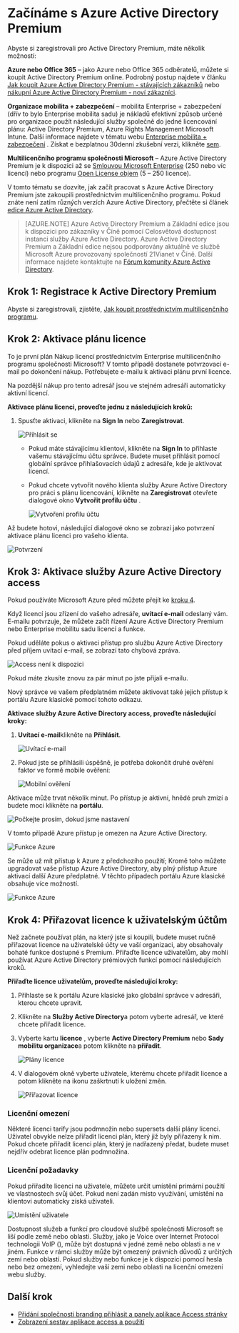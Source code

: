 <properties
    pageTitle="Začínáme s Azure Active Directory Premium"
    description="Téma, které vysvětluje, jak se přihlásit k Azure Active Directory Premium edition prostřednictvím webu multilicenčního programu."
    services="active-directory"
    documentationCenter=""
    authors="markusvi"
    manager="femila" 
    editor=""/>

<tags
    ms.service="active-directory"
    ms.workload="infrastructure-services"
    ms.tgt_pltfrm="na"
    ms.devlang="na"
    ms.topic="get-started-article"
    ms.date="08/16/2016"
    ms.author="markvi"/>

# <a name="getting-started-with-azure-active-directory-premium"></a>Začínáme s Azure Active Directory Premium


Abyste si zaregistrovali pro Active Directory Premium, máte několik možností: 

**Azure nebo Office 365** – jako Azure nebo Office 365 odběratelů, můžete si koupit Active Directory Premium online. Podrobný postup najdete v článku [Jak koupit Azure Active Directory Premium - stávajících zákazníků](https://channel9.msdn.com/Series/Azure-Active-Directory-Videos-Demos/How-to-Purchase-Azure-Active-Directory-Premium-Existing-Customer) nebo [nákupní Azure Active Directory Premium - noví zákazníci](https://channel9.msdn.com/Series/Azure-Active-Directory-Videos-Demos/How-to-Purchase-Azure-Active-Directory-Premium-New-Customers).  

**Organizace mobilita + zabezpečení** – mobilita Enterprise + zabezpečení (dřív to bylo Enterprise mobilita sadu) je nákladů efektivní způsob určené pro organizace použít následující služby společně do jedné licencování plánu: Active Directory Premium, Azure Rights Management Microsoft Intune. Další informace najdete v tématu webu [Enterprise mobilita + zabezpečení](https://www.microsoft.com/en-us/server-cloud/enterprise-mobility/overview.aspx) . Získat e bezplatnou 30denní zkušební verzi, klikněte [sem](https://portal.office.com/Signup/Signup.aspx?OfferId=2E63A04D-BE0B-4A0F-A8CF-407C1C299221&dl=EMS&ali=1#0).


**Multilicenčního programu společnosti Microsoft** – Azure Active Directory Premium je k dispozici až se [Smlouvou Microsoft Enterprise](https://www.microsoft.com/en-us/licensing/licensing-programs/enterprise.aspx) (250 nebo víc licencí) nebo programu [Open License objem](https://www.microsoft.com/en-us/licensing/licensing-programs/open-license.aspx) (5 – 250 licence).


V tomto tématu se dozvíte, jak začít pracovat s Azure Active Directory Premium jste zakoupili prostřednictvím multilicenčního programu. Pokud znáte není zatím různých verzích Azure Active Directory, přečtěte si článek [edice Azure Active Directory](active-directory-editions.md).  

> [AZURE.NOTE]
Azure Active Directory Premium a Základní edice jsou k dispozici pro zákazníky v Číně pomocí Celosvětová dostupnost instanci služby Azure Active Directory. Azure Active Directory Premium a Základní edice nejsou podporovány aktuálně ve službě Microsoft Azure provozovaný společností 21Vianet v Číně. Další informace najdete kontaktujte na [Fórum komunity Azure Active Directory](https://feedback.azure.com/forums/169401-azure-active-directory/).




## <a name="step-1-sign-up-for-active-directory-premium"></a>Krok 1: Registrace k Active Directory Premium

Abyste si zaregistrovali, zjistěte, [Jak koupit prostřednictvím multilicenčního programu](http://www.microsoft.com/en-us/licensing/how-to-buy/how-to-buy.aspx).



## <a name="step-2-activate-your-license-plan"></a>Krok 2: Aktivace plánu licence

To je první plán Nákup licencí prostřednictvím Enterprise multilicenčního programu společnosti Microsoft?
V tomto případě dostanete potvrzovací e-mail po dokončení nákup.
Potřebujete e-mailu k aktivaci plánu první licence.

Na pozdější nákup pro tento adresář jsou ve stejném adresáři automaticky aktivní licencí.



**Aktivace plánu licenci, proveďte jednu z následujících kroků:**


1. Spusťte aktivaci, klikněte na **Sign In** nebo **Zaregistrovat**.

    ![Přihlásit se][1]



    - Pokud máte stávajícímu klientovi, klikněte na **Sign In** to přihlaste vašemu stávajícímu účtu správce. Budete muset přihlásit pomocí globální správce přihlašovacích údajů z adresáře, kde je aktivovat licencí.

    - Pokud chcete vytvořit nového klienta služby Azure Active Directory pro práci s plánu licencování, klikněte na **Zaregistrovat** otevřete dialogové okno **Vytvořit profilu účtu** .

        ![Vytvoření profilu účtu][2]

Až budete hotovi, následující dialogové okno se zobrazí jako potvrzení aktivace plánu licenci pro vašeho klienta.

![Potvrzení][3]

## <a name="step-3-activate-your-azure-active-directory-access"></a>Krok 3: Aktivace služby Azure Active Directory access

Pokud používáte Microsoft Azure před můžete přejít ke [kroku 4](#step-4-assign-license-to-user-accounts). 

Když licencí jsou zřízení do vašeho adresáře, **uvítací e-mail** odeslaný vám. E-mailu potvrzuje, že můžete začít řízení Azure Active Directory Premium nebo Enterprise mobilitu sadu licencí a funkce. 

Pokud uděláte pokus o aktivaci přístup pro službu Azure Active Directory před příjem uvítací e-mail, se zobrazí tato chybová zpráva. 

![Access není k dispozici][9]

Pokud máte zkusíte znovu za pár minut po jste přijali e-mailu.

Nový správce ve vašem předplatném můžete aktivovat také jejich přístup k portálu Azure klasické pomocí tohoto odkazu.






**Aktivace služby Azure Active Directory access, proveďte následující kroky:**

1. **Uvítací e-mail**klikněte na **Přihlásit**. 
    
    ![Uvítací e-mail][4]

2. Pokud jste se přihlásili úspěšně, je potřeba dokončit druhé ověření faktor ve formě mobile ověření:

    ![Mobilní ověření][5]

Aktivace může trvat několik minut. Po přístup je aktivní, hnědé pruh zmizí a budete moci klikněte na **portálu**.

![Počkejte prosím, dokud jsme nastavení][6]

V tomto případě Azure přístup je omezen na Azure Active Directory.

![Funkce Azure][7]

Se může už mít přístup k Azure z předchozího použití; Kromě toho můžete upgradovat vaše přístup Azure Active Directory, aby plný přístup Azure aktivací další Azure předplatné. V těchto případech portálu Azure klasické obsahuje více možností.

![Funkce Azure][8]



## <a name="step-4-assign-license-to-user-accounts"></a>Krok 4: Přiřazovat licence k uživatelským účtům

Než začnete používat plán, na který jste si koupili, budete muset ručně přiřazovat licence na uživatelské účty ve vaší organizaci, aby obsahovaly bohaté funkce dostupné s Premium. Přiřaďte licence uživatelům, aby mohli používat Azure Active Directory prémiových funkcí pomocí následujících kroků.

**Přiřaďte licence uživatelům, proveďte následující kroky:**

1. Přihlaste se k portálu Azure klasické jako globální správce v adresáři, kterou chcete upravit.
2. Klikněte na **Služby Active Directory**a potom vyberte adresář, ve které chcete přiřadit licence.
3. Vyberte kartu **licence** , vyberte **Active Directory Premium** nebo **Sady mobilitu organizace**a potom klikněte na **přiřadit**.

    ![Plány licence][10]

4. V dialogovém okně vyberte uživatele, kterému chcete přiřadit licence a potom klikněte na ikonu zaškrtnutí k uložení změn.

    ![Přiřazovat licence][11]

### <a name="license-restrictions"></a>Licenční omezení

Některé licenci tarify jsou podmnožin nebo supersets další plány licenci. Uživatel obvykle nelze přiřadit licenci plán, který již byly přiřazeny k nim. Pokud chcete přiřadit licenci plán, který je nadřazený předat, budete muset nejdřív odebrat licence plán podmnožina.

### <a name="license-requirements"></a>Licenční požadavky

Pokud přiřadíte licenci na uživatele, můžete určit umístění primární použití ve vlastnostech svůj účet. Pokud není zadán místo využívání, umístění na klientovi automaticky získá uživateli.

![Umístění uživatele][12]

Dostupnost služeb a funkcí pro cloudové službě společnosti Microsoft se liší podle země nebo oblasti. Služby, jako je Voice over Internet Protocol technologii VoIP (), může být dostupná v jedné země nebo oblasti a ne v jiném. Funkce v rámci služby může být omezený právních důvodů z určitých zemí nebo oblastí. Pokud služby nebo funkce je k dispozici pomocí hesla nebo bez omezení, vyhledejte vaší zemi nebo oblasti na licenční omezení webu služby.

## <a name="whats-next"></a>Další krok

- [Přidání společnosti branding přihlásit a panely aplikace Access stránky](active-directory-add-company-branding.md)
- [Zobrazení sestav aplikace access a použití](active-directory-view-access-usage-reports.md)

<!--Image references-->
[1]: ./media/active-directory-get-started-premium/MOLSEmail.png
[2]: ./media/active-directory-get-started-premium/MOLSAccountProfile.png
[3]: ./media/active-directory-get-started-premium/MOLSThankYou.png
[4]: ./media/active-directory-get-started-premium/AADEmail.png
[5]: ./media/active-directory-get-started-premium/SignUppage.png
[6]: ./media/active-directory-get-started-premium/Subscriptionspage.png
[7]: ./media/active-directory-get-started-premium/Premiuminportal.png
[8]: ./media/active-directory-get-started-premium/Premiuminportal_large.png
[9]: ./media/active-directory-get-started-premium/Signuppage_oops.png
[10]: ./media/active-directory-get-started-premium/contosolicenseplan.png
[11]: ./media/active-directory-get-started-premium/Assignlicensespicker.png
[12]: ./media/active-directory-get-started-premium/Usagelocation.png
